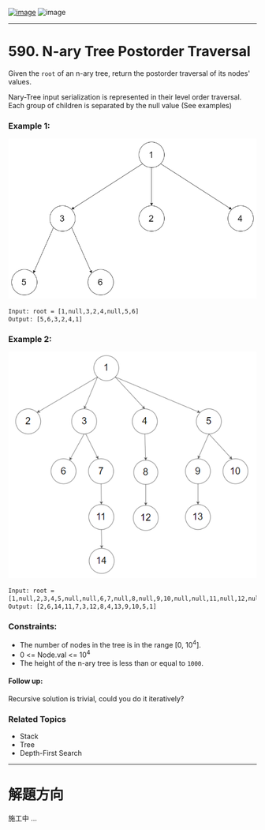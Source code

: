 [![image](https://img.shields.io/badge/Leetcode-Link-blue?logo=leetcode)](https://leetcode.com/problems/n-ary-tree-postorder-traversal/)
![image](https://img.shields.io/badge/Difficulty-Easy-green)

---

# 590. N-ary Tree Postorder Traversal

Given the `root` of an n-ary tree, return the postorder traversal of its nodes' values.

Nary-Tree input serialization is represented in their level order traversal. Each group of children is separated by the null value (See examples)

### Example 1:

![image](./image/narytreeexample.png)

```
Input: root = [1,null,3,2,4,null,5,6]
Output: [5,6,3,2,4,1]
```

### Example 2:

![image](./image/sample_4_964.png)

```
Input: root = [1,null,2,3,4,5,null,null,6,7,null,8,null,9,10,null,null,11,null,12,null,13,null,null,14]
Output: [2,6,14,11,7,3,12,8,4,13,9,10,5,1]
```

### Constraints:

- The number of nodes in the tree is in the range [0, $10^4$].
- 0 <= Node.val <= $10^4$
- The height of the n-ary tree is less than or equal to `1000`.

#### Follow up: 

Recursive solution is trivial, could you do it iteratively?

### Related Topics

- Stack
- Tree
- Depth-First Search
  
---

# 解題方向

施工中 ...
